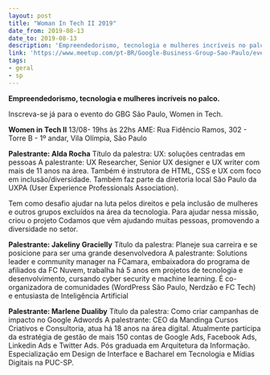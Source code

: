 ```yaml
---
layout: post
title: "Woman In Tech II 2019"
date_from: 2019-08-13
date_to: 2019-08-13
description: 'Empreendedorismo, tecnologia e mulheres incríveis no palco.'
link: 'https://www.meetup.com/pt-BR/Google-Business-Group-Sao-Paulo/events/263573454'
tags:
- geral
- sp
---
```


**Empreendedorismo, tecnologia e mulheres incríveis no palco.**

Inscreva-se já para o evento do GBG São Paulo, Women in Tech.

**Women in Tech II**
13/08- 19hs às 22hs
AME: Rua Fidêncio Ramos, 302 - Torre B - 1º andar, Vila Olímpia, São Paulo

**Palestrante: Alda Rocha**
Título da palestra: UX: soluções centradas em pessoas
A palestrante: UX Researcher, Senior UX designer e UX writer com mais de 11 anos na área. Também é instrutora de HTML, CSS e UX com foco em inclusão/diversidade. Também faz parte da diretoria local São Paulo da UXPA (User Experience Professionals Association).

Tem como desafio ajudar na luta pelos direitos e pela inclusão de mulheres e outros grupos excluídos na área da tecnologia. Para ajudar nessa missão, criou o projeto Codamos que vêm ajudando muitas pessoas, promovendo a diversidade no setor.

**Palestrante: Jakeliny Gracielly**
Título da palestra: Planeje sua carreira e se posicione para ser uma grande desenvolvedora
A palestrante: Solutions leader e community manager na FCamara, embaixadora do programa de afiliados da FC Nuvem, trabalha há 5 anos em projetos de tecnologia e desenvolvimento, cursando cyber security e machine learning. É co-organizadora de comunidades (WordPress São Paulo, Nerdzão e FC Tech) e entusiasta de Inteligência Artificial

**Palestrante: Marlene Dualiby**
Título da palestra: Como criar campanhas de impacto no Google Adwords
A palestrante: CEO da Mandinga Cursos Criativos e Consultoria, atua há 18 anos na área digital.
Atualmente participa da estratégia de gestão de mais 150 contas de Google Ads, Facebook Ads, Linkedin Ads e Twitter Ads.
Pós graduada em Arquitetura da Informação. Especialização em Design de Interface e Bacharel em Tecnologia e Mídias Digitais na PUC-SP.
